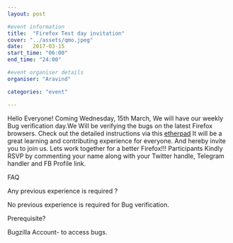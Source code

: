 ```yaml
---
layout: post

#event information
title:  "Firefox Test day invitation"
cover: "../assets/qmo.jpeg"
date:   2017-03-15
start_time: "06:00"
end_time: "24:00"

#event organiser details
organiser: "Aravind"

categories: "event"

---
```

Hello Everyone!
Coming Wednesday, 15th March, We will have our weekly Bug verification day.We Will be verifying the bugs on the latest Firefox browsers. Check out the detailed instructions via this <a href="https://public.etherpad-mozilla.org/p/MozillaIN_QA_Bug_Verification_Day_20170315">etherpad</a>
It will be a great learning and contributing experience for everyone. And hereby invite you to join us. Lets work together for a better Firefox!!!
Participants Kindly RSVP by commenting your name along with your Twitter handle, Telegram handler and FB Profile link.

FAQ

Any previous experience is required ?

No previous experience is required for Bug verification.

Prerequisite?

Bugzilla Account- to access bugs.
